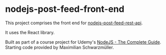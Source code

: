 # nodejs-post-feed-front-end

This project comprises the front end for [nodejs-post-feed-rest-api](https://github.com/nataliecardot/nodejs-post-feed-rest-api).

It uses the React library.

Built as part of a course project for Udemy's [NodeJS - The Complete Guide](https://www.udemy.com/course/nodejs-the-complete-guide/). Starting code provided by Maximilian Schwarzmüller.
